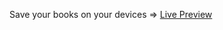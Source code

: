 Save your books on your devices => [Live Preview](https://david-roark.github.io/the-odin-project/js/library/home.html)
